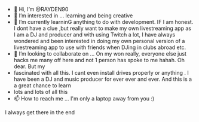 - 👋 Hi, I’m @RAYDEN90
- 👀 I’m interested in ... learning and being creative 
- 🌱 I’m currently learninG anything to do with development. IF I am honest. I dont have a clue ,but really want to make my own livestreaming app as I am a DJ and     producer and with using Twitch a lot,  I have always wondered and been interested in doing my own personal version of a livestreaming app to use with friends when DJing in clubs abroad etc. 
- 💞️ I’m looking to collaborate on ... On my won really, everyone else just hacks me many off here and not 1 person has spoke to me hahah. Oh dear.  But my
- fascinated with all this. I cant even install drives properly or anything . I have been a DJ and music producer for ever ever and ever. And this is a a great chance to learn
- lots and lots of all this
- 📫 How to reach me ... I'm only a laptop away from you :)

<!---
RAYDEN90/RAYDEN90 is a ✨ special ✨ repository because its `README.md` (this file) appears on your GitHub profile.
You can click the Preview link to take a look at your changes.
--->
I always get there in the end
